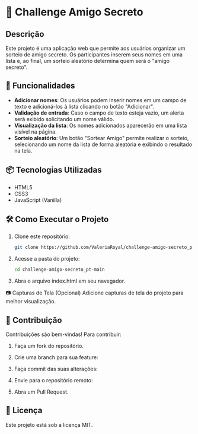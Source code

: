 # 🎉 Challenge Amigo Secreto

## Descrição

Este projeto é uma aplicação web que permite aos usuários organizar um sorteio de amigo secreto. Os participantes inserem seus nomes em uma lista e, ao final, um sorteio aleatório determina quem será o "amigo secreto".

## 🚀 Funcionalidades

- **Adicionar nomes**: Os usuários podem inserir nomes em um campo de texto e adicioná-los à lista clicando no botão "Adicionar".
- **Validação de entrada**: Caso o campo de texto esteja vazio, um alerta será exibido solicitando um nome válido.
- **Visualização da lista**: Os nomes adicionados aparecerão em uma lista visível na página.
- **Sorteio aleatório**: Um botão "Sortear Amigo" permite realizar o sorteio, selecionando um nome da lista de forma aleatória e exibindo o resultado na tela.

## 📦 Tecnologias Utilizadas

- HTML5
- CSS3
- JavaScript (Vanilla)

## 🛠 Como Executar o Projeto

1. Clone este repositório:
   ```bash
   git clone https://github.com/ValeriaRoyal/challenge-amigo-secreto_pt-main.git
   
2. Acesse a pasta do projeto:
   ```bash
   cd challenge-amigo-secreto_pt-main
   
3. Abra o arquivo index.html em seu navegador.

📷 Capturas de Tela (Opcional)
Adicione capturas de tela do projeto para melhor visualização.

## 🤝 Contribuição

  Contribuições são bem-vindas! Para contribuir:
  
  1. Faça um fork do repositório.
  2. Crie uma branch para sua feature:

  3. Faça commit das suas alterações:

  4. Envie para o repositório remoto:

  5. Abra um Pull Request.

## 📄 Licença
Este projeto está sob a licença MIT.

   
